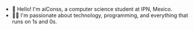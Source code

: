 - 👀 Hello! I'm aiConss, a computer science student at IPN, Mexico.
- 👨‍💻 I'm passionate about technology, programming, and everything that runs on 1s and 0s. 

